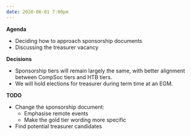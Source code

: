 ```yaml
---
date: 2020-06-01 7:00pm
---
```


**Agenda**
* Deciding how to approach sponsorship documents
* Discussing the treasurer vacancy

**Decisions**
* Sponsorship tiers will remain largely the same, with better alignment between CompSoc tiers and HTB tiers.
* We will hold elections for treasurer during term time at an EGM.

**TODO**
* Change the sponsorship document:
  * Emphasise remote events
  * Make the gold tier wording more specific
* Find potential treasurer candidates
